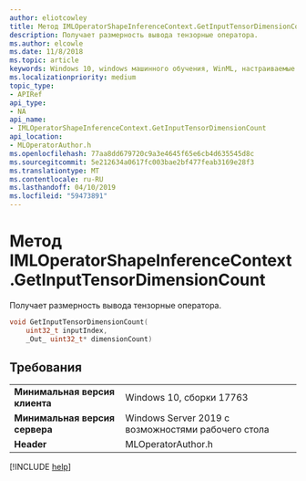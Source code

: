 ```yaml
---
author: eliotcowley
title: Метод IMLOperatorShapeInferenceContext.GetInputTensorDimensionCount
description: Получает размерность вывода тензорные оператора.
ms.author: elcowle
ms.date: 11/8/2018
ms.topic: article
keywords: Windows 10, windows машинного обучения, WinML, настраиваемые операторы, GetInputTensorDimensionCount
ms.localizationpriority: medium
topic_type:
- APIRef
api_type:
- NA
api_name:
- IMLOperatorShapeInferenceContext.GetInputTensorDimensionCount
api_location:
- MLOperatorAuthor.h
ms.openlocfilehash: 77aa8dd679720c9a3e4645f65e6cb4d635545d8c
ms.sourcegitcommit: 5e212634a0617fc003bae2bf477feab3169e28f3
ms.translationtype: MT
ms.contentlocale: ru-RU
ms.lasthandoff: 04/10/2019
ms.locfileid: "59473891"
---
```

# <a name="imloperatorshapeinferencecontextgetinputtensordimensioncount-method"></a>Метод IMLOperatorShapeInferenceContext.GetInputTensorDimensionCount

Получает размерность вывода тензорные оператора.

```cpp
void GetInputTensorDimensionCount(
    uint32_t inputIndex,
    _Out_ uint32_t* dimensionCount)
```

## <a name="requirements"></a>Требования

| | |
|-|-|
| **Минимальная версия клиента** | Windows 10, сборки 17763 |
| **Минимальная версия сервера** | Windows Server 2019 с возможностями рабочего стола |
| **Header** | MLOperatorAuthor.h |

[!INCLUDE [help](../includes/get-help.md)]
